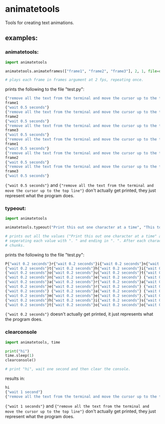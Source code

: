 # animatetools
Tools for creating text animations.

## examples:
### animatetools:
```python
import animatetools

animatetools.animateframes(["frame1", "frame2", "frame3"], 2, 1, file=open("test.py", "w"))

# plays each frame in frames argument at 2 fps, repeating once.
```
prints the following to the file "test.py":
```python
{"remove all the text from the terminal and move the cursor up to the top line"}
frame1
{"wait 0.5 seconds"}
{"remove all the text from the terminal and move the cursor up to the top line"}
frame2
{"wait 0.5 seconds"}
{"remove all the text from the terminal and move the cursor up to the top line"}
frame3
{"wait 0.5 seconds"}
{"remove all the text from the terminal and move the cursor up to the top line"}
frame1
{"wait 0.5 seconds"}
{"remove all the text from the terminal and move the cursor up to the top line"}
frame2
{"wait 0.5 seconds"}
{"remove all the text from the terminal and move the cursor up to the top line"}
frame3
{"wait 0.5 seconds"}
```
`{"wait 0.5 seconds"}`
and
`{"remove all the text from the terminal and move the cursor up to the top line"}`
don't actually get printed, they just represent what the program does.
### typeout:
```python
import animatetools

animatetools.typeout("Print this out one character at a time", "This too", 5, sep=". ", end=". ", file=open("test.py", "w"), flush=True)

# prints out all the values ("Print this out one character at a time" and "This too") at 5 characters per second to the file "test.py",
# seperating each value with ". " and ending in ". ". After each character it by default; flushes the stream so the text doesn't come in
# chunks.
```
prints the following to the file "test.py":
```python
P{"wait 0.2 seconds"}r{"wait 0.2 seconds"}i{"wait 0.2 seconds"}n{"wait 0.2 seconds"}t{"wait 0.2 seconds"}
{"wait 0.2 seconds"}t{"wait 0.2 seconds"}h{"wait 0.2 seconds"}i{"wait 0.2 seconds"}s{"wait 0.2 seconds"}
{"wait 0.2 seconds"}o{"wait 0.2 seconds"}u{"wait 0.2 seconds"}t{"wait 0.2 seconds"} {"wait 0.2 seconds"}o
{"wait 0.2 seconds"}n{"wait 0.2 seconds"}e{"wait 0.2 seconds"} {"wait 0.2 seconds"}c{"wait 0.2 seconds"}h
{"wait 0.2 seconds"}a{"wait 0.2 seconds"}r{"wait 0.2 seconds"}a{"wait 0.2 seconds"}c{"wait 0.2 seconds"}t
{"wait 0.2 seconds"}e{"wait 0.2 seconds"}r{"wait 0.2 seconds"} {"wait 0.2 seconds"}a{"wait 0.2 seconds"}t
{"wait 0.2 seconds"} {"wait 0.2 seconds"}a{"wait 0.2 seconds"} {"wait 0.2 seconds"}t{"wait 0.2 seconds"}i
{"wait 0.2 seconds"}m{"wait 0.2 seconds"}e{"wait 0.2 seconds"}.{"wait 0.2 seconds"} {"wait 0.2 seconds"}T
{"wait 0.2 seconds"}h{"wait 0.2 seconds"}i{"wait 0.2 seconds"}s{"wait 0.2 seconds"} {"wait 0.2 seconds"}
{"wait 0.2 seconds"}t{"wait 0.2 seconds"}o{"wait 0.2 seconds"}o{"wait 0.2 seconds"}.{"wait 0.2 seconds"}
```
`{"wait 0.2 seconds"}`
doesn't actually get printed, it just represents what the program does.
### clearconsole
```python
import animatetools, time

print("hi")
time.sleep(1)
clearconsole()

# print "hi", wait one second and then clear the console.
```
results in:
```python
hi
{"wait 1 second"}
{"remove all the text from the terminal and move the cursor up to the top line"}
```
`{"wait 1 seconds"}`
and
`{"remove all the text from the terminal and move the cursor up to the top line"}`
don't actually get printed, they just represent what the program does.